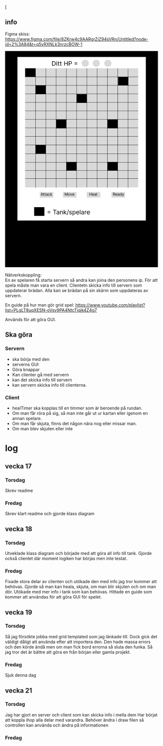 [
## info
Figma skiss: https://www.figma.com/file/8ZKrw4c9AARgrZiZ94sVRn/Untitled?node-id=2%3A84&t=q5vRXNLk3nrzcBOW-1

![Alt text](gui_design.png)

Nätverkskoppling:  
En av spelaren få starta servern så andra kan joina den personens ip.
För att spela måste man vara en client.
Clientetn skicka info till servern som uppdaterar brädan.
Alla kan se brädan på sin skärm som uppdateras av servern.

En guide på hur man gör grid spel:
https://www.youtube.com/playlist?list=PLgLT8uqXESN-oVsv9PA4NtcTiqjk4Z4g7

Används för att göra GUI.

## Ska göra
### Servern 
- ska börja med den
- serverns GUI
- Göra knappar 
- Kan clienter gå med servern 
- kan det skicka info till servern
- kan servern skicka info till clienterna. 

### Client
- healTimer ska kopplas till en timmer som är beroende på rundan.
- Om man får röra på sig, så man inte går ut ur kartan eller igenom en annan spelare.
- Om man får skjuta, finns det någon nära nog eller missar man.
- Om man blev skjuten eller inte 

# log
## vecka 17
### Torsdag
Skrev readme 

### Fredag
Skrev klart readme och gjorde klass diagram 

## vecka 18
### Torsdag
Utveklade klass diagram och började med att göra all info till tank.
Gjorde också clientet där moment logiken har börjas men inte testat.

### Fredag
Fixade stora delar av clienten och utökade den med info jag tror kommer att behövas.
Gjorde så man kan heala, skjuta, om man blir skjuten och om man dör. 
Utökade med mer info i tank som kan behövas. 
Hittade en guide som kommer att användas för att göra GUI för spelet. 

## vecka 19
### Torsdag
Så jag försökte jobba med grid templated som jag länkade till.
Dock gick det väldigt dåligt att använda efter att importera den.
Den hade massa errors och den körde ändå men om man fick bord errorna så sluta den funka.
Så jag tror det är bättre att göra en från början eller gamla projekt.
### Fredag
Sjuk denna dag 

## vecka 21
### Torsdag
Jag har gjort en server och client som kan skicka info i mella dem
Har börjat att koppla ihop alla delar med varandra.
Behöver ändra i draw filen så controllen kan använda och ändra på informationen 

### Fredag